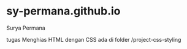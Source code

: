 # sy-permana.github.io
Surya Permana

tugas Menghias HTML dengan CSS ada di folder /project-css-styling
